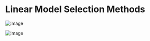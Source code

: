 # Linear Model Selection Methods

![image](https://github.com/yangshiteng/Data-Science-Learning-Path/assets/60442877/23a9544e-026e-4ee0-8030-b31d74be80ae)

![image](https://github.com/yangshiteng/Data-Science-Learning-Path/assets/60442877/4fed072d-d231-489c-936d-372fd89ce243)
